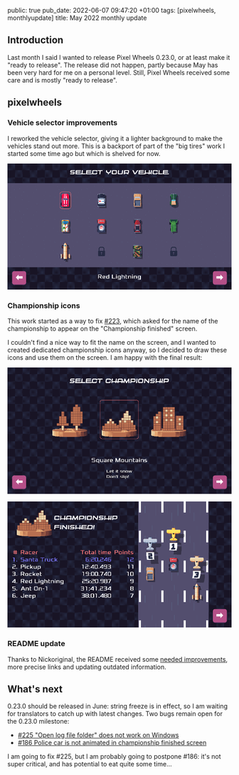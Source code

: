 public: true
pub_date: 2022-06-07 09:47:20 +01:00
tags: [pixelwheels, monthlyupdate]
title: May 2022 monthly update

## Introduction

Last month I said I wanted to release Pixel Wheels 0.23.0, or at least make it "ready to release". The release did not happen, partly because May has been very hard for me on a personal level. Still, Pixel Wheels received some care and is mostly "ready to release".

## pixelwheels

### Vehicle selector improvements

I reworked the vehicle selector, giving it a lighter background to make the vehicles stand out more. This is a backport of part of the "big tires" work I started some time ago but which is shelved for now.

![Improved vehicle selector](vehicle-selector.png)

<!-- break -->

### Championship icons

This work started as a way to fix [#223](https://github.com/agateau/pixelwheels/issues/223), which asked for the name of the championship to appear on the "Championship finished" screen.

I couldn't find a nice way to fit the name on the screen, and I wanted to created dedicated championship icons anyway, so I decided to draw these icons and use them on the screen. I am happy with the final result:

![Championship selector](championship-icons-1.png)

![Championship finished](championship-icons-2.png)

### README update

Thanks to Nickoriginal, the README received some [needed improvements](https://github.com/agateau/pixelwheels/issues/232), more precise links and updating outdated information.

## What's next

0.23.0 should be released in June: string freeze is in effect, so I am waiting for translators to catch up with latest changes. Two bugs remain open for the 0.23.0 milestone:

- [#225 "Open log file folder" does not work on Windows](https://github.com/agateau/pixelwheels/issues/225)
- [#186 Police car is not animated in championship finished screen](https://github.com/agateau/pixelwheels/issues/186)

I am going to fix #225, but I am probably going to postpone #186: it's not super critical, and has potential to eat quite some time...
